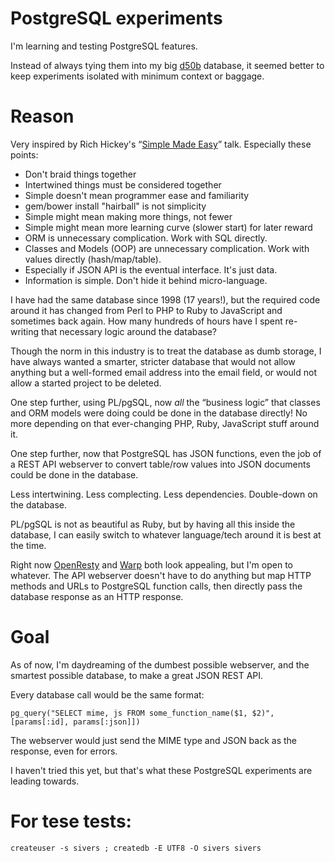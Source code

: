 # PostgreSQL experiments

I'm learning and testing PostgreSQL features.

Instead of always tying them into my big [d50b](https://github.com/50pop/d50b) database, it seemed better to keep experiments isolated with minimum context or baggage.


# Reason

Very inspired by Rich Hickey's “[Simple Made Easy](http://www.infoq.com/presentations/Simple-Made-Easy)” talk. Especially these points:

* Don't braid things together
* Intertwined things must be considered together
* Simple doesn't mean programmer ease and familiarity
* gem/bower install "hairball" is not simplicity
* Simple might mean making more things, not fewer
* Simple might mean more learning curve (slower start) for later reward
* ORM is unnecessary complication. Work with SQL directly.
* Classes and Models (OOP) are unnecessary complication. Work with values directly (hash/map/table).
* Especially if JSON API is the eventual interface. It's just data.
* Information is simple. Don't hide it behind micro-language.

I have had the same database since 1998 (17 years!), but the required code around it has changed from Perl to PHP to Ruby to JavaScript and sometimes back again.  How many hundreds of hours have I spent re-writing that necessary logic around the database?

Though the norm in this industry is to treat the database as dumb storage, I have always wanted a smarter, stricter database that would not allow anything but a well-formed email address into the email field, or would not allow a started project to be deleted.

One step further, using PL/pgSQL, now *all* the “business logic” that classes and ORM models were doing could be done in the database directly!  No more depending on that ever-changing PHP, Ruby, JavaScript stuff around it.

One step further, now that PostgreSQL has JSON functions, even the job of a REST API webserver to convert table/row values into JSON documents could be done in the database.

Less intertwining.  Less complecting.  Less dependencies.  Double-down on the database.

PL/pgSQL is not as beautiful as Ruby, but by having all this inside the database, I can easily switch to whatever language/tech around it is best at the time.

Right now [OpenResty](http://openresty.org/) and [Warp](http://www.stackage.org/package/warp) both look appealing, but I'm open to whatever.  The API webserver doesn't have to do anything but map HTTP methods and URLs to PostgreSQL function calls, then directly pass the database response as an HTTP response.


# Goal

As of now, I'm daydreaming of the dumbest possible webserver, and the smartest possible database, to make a great JSON REST API.

Every database call would be the same format:

`pg_query("SELECT mime, js FROM some_function_name($1, $2)", [params[:id], params[:json]])`

The webserver would just send the MIME type and JSON back as the response, even for errors.

I haven't tried this yet, but that's what these PostgreSQL experiments are leading towards.


# For tese tests:

`createuser -s sivers ; createdb -E UTF8 -O sivers sivers`

